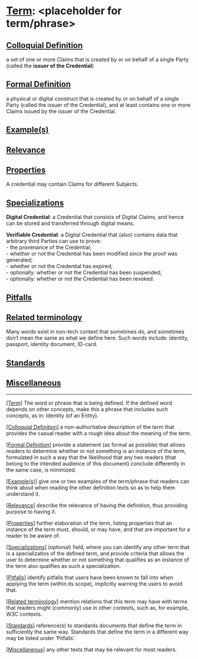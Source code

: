 # [Term](#_Term): <placeholder for term/phrase>


##  [Colloquial Definition](#ColloquialDefinition) 

 a set of one or more Claims that is created by or on behalf of a single Party (called the **issuer of the Credential**)

##  [Formal Definition](#FormalDefinition) 

 a physical or digital construct that is created by or on behalf of a single Party (called the issuer of the Credential), and at least contains one or more Claims issued by the issuer of the Credential. 

##  [Example(s)](#Examples) 

 

##  [Relevance](#Relevance) 

 

##  [Properties](#Properties) 

 A credential may contain Claims for different Subjects. 

##  [Specializations](#Specializations) 

 **Digital Credential**: a Credential that consists of Digital Claims, and hence can be stored and transferred through digital means.

**Verifiable Credential**: a Digital Credential that (also) contains data that arbitrary third Parties can use to prove:<br>- the provenance of the Credential;<br>- whether or not the Credential has been modified since the proof was generated;<br>- whether or not the Credential has expired;<br>- optionally: whether or not the Credential has been suspended;<br>- optionally: whether or not the Credential has been revoked. 

##  [Pitfalls](#Pitfalls) 

 

##  [Related terminology](#Related) 

 Many words exist in non-tech context that sometimes do, and sometimes don’t mean the same as what we define here. Such words include: identity, passport, identity document, ID-card.

##  [Standards](#Standards) 

 

##  [Miscellaneous](#Miscellaneous) 

 


------

[[Term]](#Term) The word or phrase that is being defined. If the defined word depends on other concepts, make this a phrase that includes such concepts, as in: Identity (of an Entity).

[[Colloquial Definition]](#ColloquialDefinition) a non-authoritative description of the term that provides the casual reader with a rough idea about the meaning of the term.

[[Formal Definition]](#FormalDefinition) provide a statement (as formal as possible) that allows readers to determine whether or not something is an instance of the term, formulated in such a way that the likelihood that any two readers (that belong to the intended audience of this document) conclude differently in the same case, is minimized.

[[Example(s)]](#Examples) give one or two examples of the term/phrase that readers can think about when reading the other definition texts so as to help them understand it.

[[Relevance]](#Relevance) describe the relevance of having the definition, thus providing purpose to having it.

[[Properties]](#Properties) further elaboration of the term, listing properties that an instance of the term must, should, or may have, and that are important for a reader to be aware of.

[[Specializations]](#Specializations) (optional) field, where you can identify any other term that is a specializatios of the defined term, and provide criteria that allows the user to determine whether or not something that qualifies as an instance of the term also qualifies as such a specialization.

[[Pitfalls]](#Pitfalls) identify pitfalls that users have been known to fall into when applying the term (within its scope), implicitly warning the users to avoid that.

[[Related terminology]](#Related) mention relations that this term may have with terms that readers might (commonly) use in other contexts, such as, for example, W3C contexts.

[[Standards]](#Standards) reference(s) to standards documents that define the term in sufficiently the same way. Standards that define the term in a different way may be listed under ‘Pitfalls’.

[[Miscellaneous]](#Miscellaneous1) any other texts that may be relevant for most readers.
